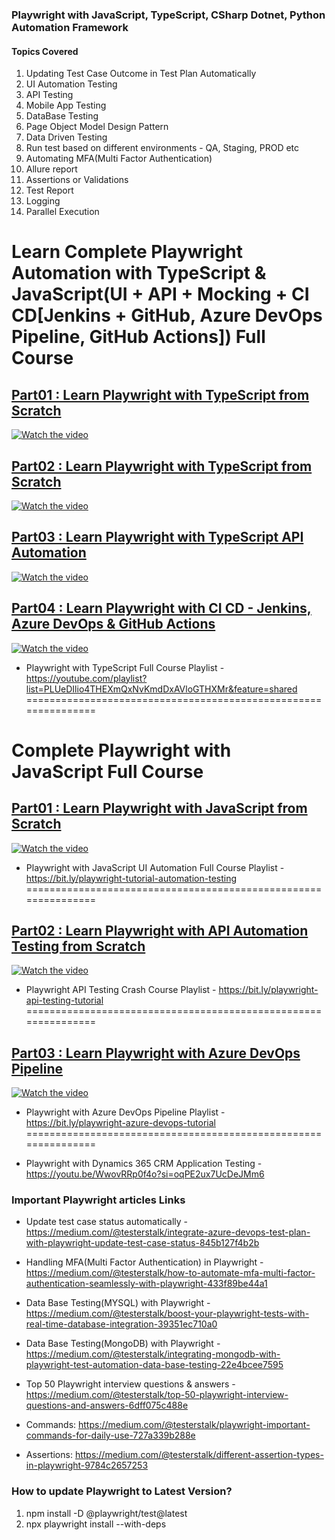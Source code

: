 ### Playwright with JavaScript, TypeScript, CSharp Dotnet, Python Automation Framework
#### Topics Covered
1. Updating Test Case Outcome in Test Plan Automatically
2. UI Automation Testing
3. API Testing
4. Mobile App Testing
5. DataBase Testing
6. Page Object Model Design Pattern
7. Data Driven Testing
8. Run test based on different environments - QA, Staging, PROD etc
9. Automating MFA(Multi Factor Authentication)
10. Allure report
11. Assertions or Validations
12. Test Report
13. Logging
14. Parallel Execution
    
# Learn Complete Playwright Automation with TypeScript & JavaScript(UI + API + Mocking + CI CD[Jenkins + GitHub, Azure DevOps Pipeline, GitHub Actions]) Full Course
## [Part01 : Learn Playwright with TypeScript from Scratch](https://www.youtube.com/watch?v=788GvvcfwTY)
  [![Watch the video](https://img.youtube.com/vi/788GvvcfwTY/hqdefault.jpg)](https://www.youtube.com/watch?v=788GvvcfwTY)
## [Part02 : Learn Playwright with TypeScript from Scratch](https://www.youtube.com/watch?v=YfRazDhi9Fw)
  [![Watch the video](https://img.youtube.com/vi/YfRazDhi9Fw/hqdefault.jpg)](https://www.youtube.com/watch?v=YfRazDhi9Fw)
## [Part03 : Learn Playwright with TypeScript API Automation](https://www.youtube.com/watch?v=iGQ-qTLEPLw)
  [![Watch the video](https://img.youtube.com/vi/iGQ-qTLEPLw/hqdefault.jpg)](https://www.youtube.com/watch?v=iGQ-qTLEPLw)
## [Part04 : Learn Playwright with CI CD - Jenkins, Azure DevOps & GitHub Actions](https://www.youtube.com/watch?v=D44k45N6S58)
  [![Watch the video](https://img.youtube.com/vi/D44k45N6S58/hqdefault.jpg)](https://www.youtube.com/watch?v=D44k45N6S58)
  
- Playwright with TypeScript Full Course Playlist - https://youtube.com/playlist?list=PLUeDIlio4THEXmQxNvKmdDxAVloGTHXMr&feature=shared
===============================================================
# Complete Playwright with JavaScript Full Course
## [Part01 : Learn Playwright with JavaScript from Scratch](https://www.youtube.com/watch?v=2poXBtifpzA)
[![Watch the video](https://img.youtube.com/vi/2poXBtifpzA/hqdefault.jpg)](https://www.youtube.com/watch?v=2poXBtifpzA)

- Playwright with JavaScript UI Automation Full Course Playlist - https://bit.ly/playwright-tutorial-automation-testing
===============================================================

## [Part02 : Learn Playwright with API Automation Testing from Scratch](https://youtu.be/lM-lqPun9P8?feature=shared)
[![Watch the video](https://img.youtube.com/vi/lM-lqPun9P8/hqdefault.jpg)](https://www.youtube.com/watch?v=lM-lqPun9P8)

- Playwright API Testing Crash Course Playlist - https://bit.ly/playwright-api-testing-tutorial
===============================================================

## [Part03 : Learn Playwright with Azure DevOps Pipeline](https://www.youtube.com/watch?v=Exx2M5Pz06g)
[![Watch the video](https://img.youtube.com/vi/Exx2M5Pz06g/hqdefault.jpg)](https://www.youtube.com/watch?v=Exx2M5Pz06g)

- Playwright with Azure DevOps Pipeline Playlist - https://bit.ly/playwright-azure-devops-tutorial
===============================================================

- Playwright with Dynamics 365 CRM Application Testing - https://youtu.be/WwovRRp0f4o?si=oqPE2ux7UcDeJMm6


### Important Playwright articles Links
* Update test case status automatically - https://medium.com/@testerstalk/integrate-azure-devops-test-plan-with-playwright-update-test-case-status-845b127f4b2b
  
* Handling MFA(Multi Factor Authentication) in Playwright - https://medium.com/@testerstalk/how-to-automate-mfa-multi-factor-authentication-seamlessly-with-playwright-433f89be44a1
  
* Data Base Testing(MYSQL) with Playwright - https://medium.com/@testerstalk/boost-your-playwright-tests-with-real-time-database-integration-39351ec710a0
  
* Data Base Testing(MongoDB) with Playwright - https://medium.com/@testerstalk/integrating-mongodb-with-playwright-test-automation-data-base-testing-22e4bcee7595
  
* Top 50 Playwright interview questions & answers - https://medium.com/@testerstalk/top-50-playwright-interview-questions-and-answers-6dff075c488e
* Commands: https://medium.com/@testerstalk/playwright-important-commands-for-daily-use-727a339b288e
* Assertions: https://medium.com/@testerstalk/different-assertion-types-in-playwright-9784c2657253

  
### How to update Playwright to Latest Version?
1. npm install -D @playwright/test@latest
2. npx playwright install --with-deps


